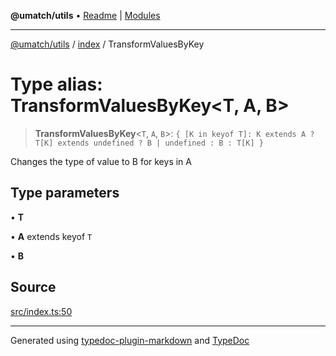 **@umatch/utils** • [Readme](../../index.md) \| [Modules](../../modules.md)

***

[@umatch/utils](../../modules.md) / [index](../index.md) / TransformValuesByKey

# Type alias: TransformValuesByKey\<T, A, B\>

> **TransformValuesByKey**\<`T`, `A`, `B`\>: `{ [K in keyof T]: K extends A ? T[K] extends undefined ? B | undefined : B : T[K] }`

Changes the type of value to B for keys in A

## Type parameters

• **T**

• **A** extends keyof `T`

• **B**

## Source

[src/index.ts:50](https://github.com/umatch-oficial/utils/blob/1c5b195/src/index.ts#L50)

***

Generated using [typedoc-plugin-markdown](https://www.npmjs.com/package/typedoc-plugin-markdown) and [TypeDoc](https://typedoc.org/)
